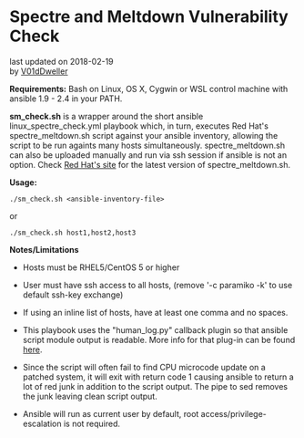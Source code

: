 # Spectre and Meltdown Vulnerability Check #
  last updated on 2018-02-19<br>
  by [V01dDweller](https://github.com/V01dDweller)

**Requirements:** Bash on Linux, OS X, Cygwin or WSL control machine with ansible 1.9 - 2.4 in your PATH. 

**sm_check.sh** is a wrapper around the short ansible linux_spectre_check.yml playbook which, in turn, executes Red Hat's spectre_meltdown.sh script against your ansible inventory, allowing the script to be run againts many hosts simultaneously. spectre_meltdown.sh can also be uploaded manually and run via ssh session if ansible is not an option. Check [Red Hat's site](https://access.redhat.com/labsinfo/speculativeexecution) for the latest version of spectre_meltdown.sh.

**Usage:**

```
./sm_check.sh <ansible-inventory-file>
```

or

```
./sm_check.sh host1,host2,host3
```

**Notes/Limitations**
* Hosts must be RHEL5/CentOS 5 or higher
* User must have ssh access to all hosts, (remove '-c paramiko -k' to use default ssh-key exchange)
* If using an inline list of hosts, have at least one comma and no spaces.

* This playbook uses the "human_log.py" callback plugin so that ansible script module output is readable. More info for that plug-in can be found [here](https://github.com/n0ts/ansible-human_log).

* Since the script will often fail to find CPU microcode update on a patched system, it will exit with return code 1 causing ansible to return a lot of red junk in addition to the script output. The pipe to sed removes the junk leaving clean script output.

* Ansible will run as current user by default, root access/privilege-escalation is not required.
